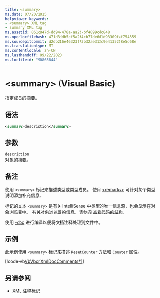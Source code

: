 ```yaml
---
title: <summary>
ms.date: 07/20/2015
helpviewer_keywords:
- <summary> XML tag
- summary XML tag
ms.assetid: 861c847d-dd94-478a-aa23-bf4899cdc848
ms.openlocfilehash: 471d3ddb5cf5a234cb77de6d1d93309faf754359
ms.sourcegitcommit: d2db216e46323f73b32ae312c9e4135258e5d68e
ms.translationtype: MT
ms.contentlocale: zh-CN
ms.lasthandoff: 09/22/2020
ms.locfileid: "90865844"
---
```

# <a name="summary-visual-basic"></a>\<summary> (Visual Basic)

指定成员的摘要。  
  
## <a name="syntax"></a>语法  
  
```xml  
<summary>description</summary>  
```  
  
## <a name="parameters"></a>参数  

 `description`  
 对象的摘要。  
  
## <a name="remarks"></a>备注  

 使用 `<summary>` 标记来描述类型或类型成员。 使用 [\<remarks>](remarks.md) 可针对某个类型说明添加补充信息。  
  
 标记的文本 `<summary>` 是有关 IntelliSense 中类型的唯一信息源，也会显示在对象浏览器中。 有关对象浏览器的信息，请参阅 [查看代码的结构](/visualstudio/ide/viewing-the-structure-of-code)。  
  
 使用 [-doc](../../reference/command-line-compiler/doc.md) 进行编译以便将文档注释处理到文件中。  
  
## <a name="example"></a>示例  

 此示例使用 `<summary>` 标记来描述 `ResetCounter` 方法和 `Counter` 属性。  
  
 [!code-vb[VbVbcnXmlDocComments#1](~/samples/snippets/visualbasic/VS_Snippets_VBCSharp/VbVbcnXmlDocComments/VB/Class1.vb#1)]  
  
## <a name="see-also"></a>另请参阅

- [XML 注释标记](index.md)
